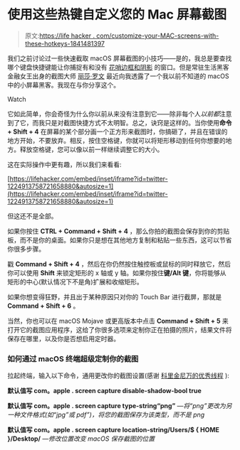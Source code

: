# 使用这些热键自定义您的 Mac 屏幕截图

> 原文:[https://life hacker . com/customize-your-MAC-screens-with-these-hotkeys-1841481397](https://lifehacker.com/customize-your-mac-screenshots-with-these-hotkeys-1841481397)

我们之前讨论过一些快速截取 macOS 屏幕截图的小技巧——是的，我总是要查找哪个键盘快捷键能让你捕捉有和没有 [花哨边框和阴影](https://lifehacker.com/how-to-take-prettier-screenshots-on-a-mac-1828009545) 的窗口。但是常驻生活黑客金融女王出身的截图大师 [丽莎·罗文](https://kinja.com/lisatella) 最近向我透露了一个我以前不知道的 macOS 中的小屏幕黑客。我现在与你分享这个。

Watch

它如此简单，你会奇怪为什么你以前从来没有注意到它——除非每个人*以前都*注意到了它，而我只是对截图快捷方式不太明智。总之，诀窍是这样的。当你使用**命令+ Shift + 4** 在屏幕的某个部分画一个正方形来截图时，你搞砸了，并且在错误的地方开始，不要放弃。相反，按住空格键，你就可以将矩形移动到任何你想要的地方。释放空格键，您可以像以前一样继续调整它的大小。

这在实际操作中更有趣，所以我们来看看:

 [https://lifehacker.com/embed/inset/iframe?id=twitter-1224913758721658880&autosize=1](https://lifehacker.com/embed/inset/iframe?id=twitter-1224913758721658880&autosize=1) 

但这还不是全部。

如果你按住 **CTRL + Command + Shift + 4** ，那么你拍的截图会保存到你的剪贴板，而不是你的桌面。如果你只是想在其他地方复制和粘贴一些东西，这可以节省你很多步骤。

戳 **Command + Shift + 4** ，然后在你仍然按住触控板或鼠标的同时释放它，然后你可以使用 **Shift** 来锁定矩形的 x 轴或 y 轴。如果你按住**键/Alt 键**，你将能够从矩形的中心(默认情况下不是角)扩展和收缩矩形。

如果你想变得狂野，并且出于某种原因只对你的 Touch Bar 进行截屏，那就是 **Command + Shift + 6** 。

当然，你也可以在 macOS Mojave 或更高版本中点击 **Command + Shift + 5** 来打开它的截图应用程序，这给了你很多选项来定制你正在拍摄的照片，结果文件将保存在哪里，以及你是否想启用定时器。

### 如何通过 macOS 终端超级定制你的截图

拉起终端，输入以下命令，通用更改你的截图设置(感谢 [科里金尼万的优秀线程](https://twitter.com/CoreyGinnivan/status/1187209574303973376) ):

**默认值写 com。apple . screen capture disable-shadow-bool true**

**默认值写 com。apple . screen capture type-string“png”**
*—将“png”更改为另一种文件格式(如“jpg”或 pdf”)，将您的截图保存为该类型，而不是 png*

**默认值写 com。apple . screen capture location-string/Users/$ { HOME }/Desktop/**
*—修改位置改变 macOS 保存截图的位置*